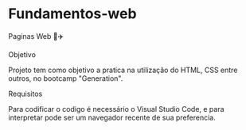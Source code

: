 # Fundamentos-web

Paginas Web 🚀✈️

Objetivo

Projeto tem como objetivo a pratica na utilização do HTML, CSS entre outros, no bootcamp "Generation".

Requisitos

Para codificar o codigo é necessário o Visual Studio Code, e para interpretar pode ser um navegador recente de sua preferencia.
